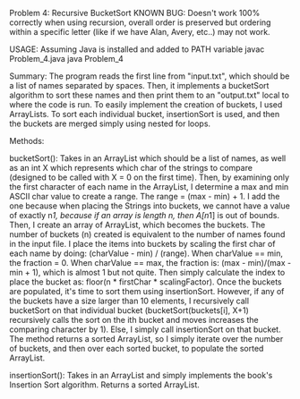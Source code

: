 Problem 4: Recursive BucketSort
KNOWN BUG: Doesn't work 100% correctly when using recursion, overall order is preserved but ordering within a specific letter (like if we have Alan, Avery, etc..) may not work.

USAGE: Assuming Java is installed and added to PATH variable
	javac Problem_4.java
	java Problem_4

Summary: 
	The program reads the first line from "input.txt", which should be a list of names separated by spaces. Then, it implements a bucketSort algorithm to 
	sort these names and then print them to an "output.txt" local to where the code is run. To easily implement the creation of buckets, I used ArrayLists.
	To sort each individual bucket, insertionSort is used, and then the buckets are merged simply using nested for loops.

Methods:

bucketSort():
	Takes in an ArrayList<String> which should be a list of names, as well as an int X which represents which char of the strings to compare (designed to be called with X = 0 on the first time). Then, by examining only the first character of each name in the ArrayList, I determine
	a max and min ASCII char value to create a range. The range = (max - min) + 1. I add the one because when placing the Strings into buckets, we cannot
	have a value of exactly n*1, because if an array is length n, then A[n*1] is out of bounds. Then, I create an array of ArrayList<String>, which becomes 
	the buckets. The number of buckets (n) created is equivalent to the number of names found in the input file. I place the items into buckets by scaling the
	first char of each name by doing: (charValue - min) / (range). When charValue == min, the fraction = 0. When charValue == max, the fraction is:
	(max - min)/(max - min + 1), which is almost 1 but not quite. Then simply calculate the index to place the bucket as: floor(n * firstChar * scalingFactor).
	Once the buckets are populated, it's time to sort them using insertionSort. However, if any of the buckets have a size larger than 10 elements, I recursively
	call bucketSort on that individual bucket (bucketSort(buckets[i], X+1) recursively calls the sort on the ith bucket and moves increases the comparing character by 1). Else, I simply call insertionSort on that bucket.
	The method returns a sorted ArrayList<String>, so I simply iterate over the number of buckets, and then over each sorted bucket, to populate the sorted ArrayList.
	
insertionSort():
	Takes in an ArrayList<String> and simply implements the book's Insertion Sort algorithm. Returns a sorted ArrayList.